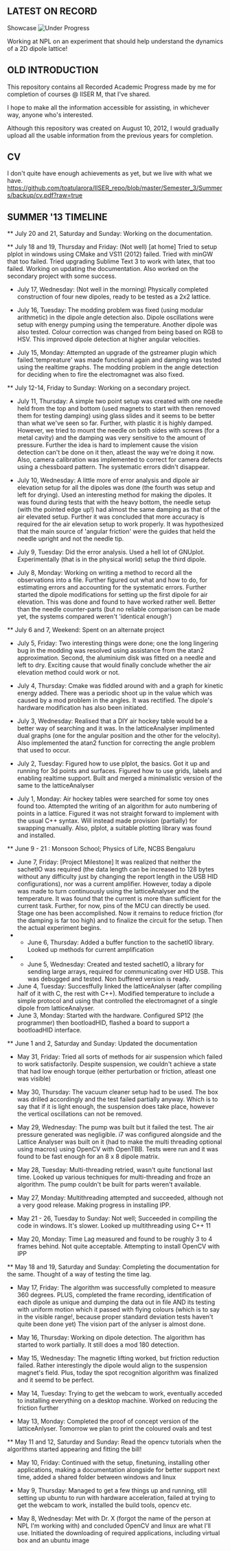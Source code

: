 LATEST ON RECORD
--
Showcase
![Under Progress](Summers_2013/NPL/latticeAnalyser/snapshot12.png "More than Proof of Concept")

Working at NPL on an experiment that should help understand the dynamics of a 2D dipole lattice!

OLD INTRODUCTION
--

This repository contains all Recorded Academic Progress made by me for completion of courses @ IISER M, that I've shared.

I hope to make all the information accessible for assisting, in whichever way, anyone who's interested.

Although this repository was created on August 10, 2012, I would gradually upload all the usable information from the previous years for completion.

CV
--
I don't quite have enough achievements as yet, but we live with what we have.
https://github.com/toatularora/IISER_repo/blob/master/Semester_3/Summers/backup/cv.pdf?raw=true


SUMMER '13 TIMELINE
--
** July 20 and 21, Saturday and Sunday: Working on the documentation.

** July 18 and 19, Thursday and Friday: (Not well) [at home] Tried to setup plplot in windows using CMake and VS11 (2012) failed. Tried with minGW that too failed. Tried upgrading Sublime Text 3 to work with latex, that too failed. Working on updating the documentation. Also worked on the secondary project with some success.

* July 17, Wednesday: (Not well in the morning) Physically completed construction of four new dipoles, ready to be tested as a 2x2 lattice.

* July 16, Tuesday: The modding problem was fixed (using modular arithmetic) in the dipole angle detection also. Dipole oscillations were setup with energy pumping using the temperature. Another dipole was also tested. Colour correction was changed from being based on RGB to HSV. This improved dipole detection at higher angular velocities.

* July 15, Monday: Attempted an upgrade of the gstreamer plugin which failed.'tempreature' was made functional again and damping was tested using the realtime graphs. The modding problem in the angle detection for deciding when to fire the electromagnet was also fixed.

** July 12-14, Friday to Sunday: Working on a secondary project.

* July 11, Thursday: A simple two point setup was created with one needle held from the top and bottom (used magnets to start with then removed them for testing damping) using glass slides and it seems to be better than what we've seen so far. Further, with plastic it is highly damped.  However, we tried to mount the needle on both sides with screws (for a metal cavity) and the damping was very sensitive to the amount of pressure. Further the idea is hard to implement cause the vision detection can't be done on it then, atleast the way we're doing it now. Also, camera calibration was implemented to correct for camera defects using a chessboard pattern. The systematic errors didn't disappear.

* July 10, Wednesday: A little more of error analysis and dipole air elevation setup for all the dipoles was done (the fourth was setup and left for drying). Used an interesting method for making the dipoles. It was found during tests that with the heavy bottom, the needle setup (with the pointed edge up!) had almost the same damping as that of the air elevated setup. Further it was concluded that more accuracy is required for the air elevation setup to work properly. It was hypothesized that the main source of 'angular friction' were the guides that held the needle upright and not the needle tip.

* July 9, Tuesday: Did the error analysis. Used a hell lot of GNUplot. Experimentally (that is in the physical world) setup the third dipole.

* July 8, Monday: Working on writing a method to record all the observations into a file. Further figured out what and how to do, for estimating errors and accounting for the systematic errors. Further started the dipole modifications for setting up the first dipole for air elevation. This was done and found to have worked rather well. Better than the needle counter-parts (but no reliable comparison can be made yet, the systems compared weren't 'identical enough')

** July 6 and 7, Weekend: Spent on an alternate project

* July 5, Friday: Two interesting things were done; one the long lingering bug in the modding was resolved using assistance from the atan2 approximation. Second, the aluminium disk was fitted on a needle and left to dry. Exciting cause that would finally conclude whether the air elevation method could work or not.

* July 4, Thursday: Cmake was fiddled around with and a graph for kinetic energy added. There was a periodic shoot up in the value which was caused by a mod problem in the angles. It was rectified. The dipole's hardware modification has also been initiated.

* July 3, Wednesday: Realised that a DIY air hockey table would be a better way of searching and it was. In the latticeAnalyser implimented dual graphs (one for the angular position and the other for the velocity). Also implemented the atan2 function for correcting the angle problem that used to occur.

* July 2, Tuesday: Figured how to use plplot, the basics. Got it up and running for 3d points and surfaces. Figured how to use grids, labels and enabling realtime support. Built and merged a minimalistic version of the same to the latticeAnalyser

* July 1, Monday: Air hockey tables were searched for some toy ones found too. Attempted the writing of an algorithm for auto numbering of points in a lattice. Figured it was not straight forward to implement with the usual C++ syntax. Will instead made provision (partially) for swapping manually. Also, plplot, a suitable plotting library was found and installed.

** June 9 - 21 : Monsoon School; Physics of Life, NCBS Bengaluru

* June 7, Friday: [Project Milestone] It was realized that neither the sachetIO was required (the data length can be increased to 128 bytes without any difficulty just by changing the report length in the USB HID configurations), nor was a current amplifier. However, today a dipole was made to turn continuously using the latticeAnalyser and the temperature. It was found that the current is more than sufficient for the current task. Further, for now, pins of the MCU can directly be used. Stage one has been accomplished. Now it remains to reduce friction (for the damping is far too high) and to finalize the circuit for the setup. Then the actual experiment begins.
* * June 6, Thursday: Added a buffer function to the sachetIO library. Looked up methods for current amplification
* * June 5, Wednesday: Created and tested sachetIO, a library for sending large arrays, required for communicating over HID USB. This was debugged and tested. Non buffered version is ready.
* June 4, Tuesday: Succesffully linked the latticeAnalyser (after compiling half of it with C, the rest with C++). Modified temperature to include a simple protocol and using that controlled the electromagnet of a single dipole from latticeAnalyser.
* June 3, Monday: Started with the hardware. Configured SP12 (the programmer) then bootloadHID, flashed a board to support a bootloadHID interface.

** June 1 and 2, Saturday and Sunday: Updated the documentation

* May 31, Friday: Tried all sorts of methods for air suspension which failed to work satisfactorily. Despite suspension, we couldn't achieve a state that had low enough torque (either perturbation or friction, atleast one was visible)
* May 30, Thursday: The vacuum cleaner setup had to be used. The box was drilled accordingly and the test failed partially anyway. Which is to say that if it is light enough, the suspension does take place, however the vertical oscillations can not be removed.
* May 29, Wednesday: The pump was built but it failed the test. The air pressure generated was negligible. i7 was configured alongside and the Lattice Analyser was built on it (had to make the multi threading optional using macros) using OpenCV with OpenTBB. Tests were run and it was found to be fast enough for an 8 x 8 dipole matrix.
* May 28, Tuesday: Multi-threading retried, wasn't quite functional last time. Looked up various techniques for multi-threading and froze an algorithm. The pump couldn't be built for parts weren't available.
* May 27, Monday: Multithreading attempted and succeeded, although not a very good release. Making progress in installing IPP.

* May 21 - 26, Tuesday to Sunday: Not well; Succeeded in compiling the code in windows. It's slower. Looked up multithreading using C++ 11

* May 20, Monday: Time Lag measured and found to be roughly 3 to 4 frames behind. Not quite acceptable. Attempting to install OpenCV with IPP

** May 18 and 19, Saturday and Sunday: Completing the documentation for the same. Thought of a way of testing the time lag.

* May 17, Friday: The algorithm was successfully completed to measure 360 degrees. PLUS, completed the frame recording, identification of each dipole as unique and dumping the data out in file AND its testing with uniform motion which it passed with flying colours (which is to say in the visible range!, because proper standard deviation tests haven't quite been done yet) The vision part of the anlyser is almost done.

* May 16, Thursday: Working on dipole detection. The algorithm has started to work partially. It still does a mod 180 detection.

* May 15, Wednesday: The magnetic lifting worked, but friction reduction failed. Rather interestingly the dipole would align to the suspension magnet's field. Plus, today the spot recognition algorithm was finalized and it seemd to be perfect.

* May 14, Tuesday: Trying to get the webcam to work, eventually acceded to installing everything on a desktop machine. Worked on reducing the friction further

* May 13, Monday: Completed the proof of concept version of the latticeAnlyser. Tomorrow we plan to print the coloured ovals and test

** May 11 and 12, Saturday and Sunday: Read the opencv tutorials when the algorithms started appearing and fitting the bill!

* May 10, Friday: Continued with the setup, finetuning, installing other applications, making a documentation alongside for better support next time, added a shared folder between windows and linux

* May 9, Thursday: Managed to get a few things up and running, still setting up ubuntu to run with hardware acceleration, failed at trying to get the webcam to work, installed the build tools, opencv etc.

* May 8, Wednesday: Met with Dr. X (forgot the name of the person at NPL I'm working with) and concluded OpenCV and linux are what I'll use. Initiated the downloading of required applications, including virtual box and an ubuntu image
